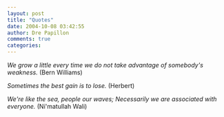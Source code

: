 ```yaml
---
layout: post
title: "Quotes"
date: 2004-10-08 03:42:55
author: Dre Papillon
comments: true
categories: 
---
```



*We grow a little every time we do not take advantage of somebody's weakness.*  (Bern Williams)

*Sometimes the best gain is to lose.*  (Herbert)

*We're like the sea, people our waves; Necessarily we are associated with everyone.*  (Ni'matullah Wali)